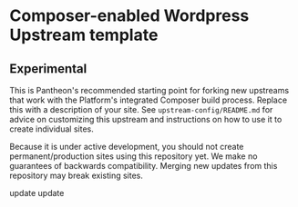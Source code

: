 # Composer-enabled Wordpress Upstream template
## Experimental

This is Pantheon's recommended starting point for forking new upstreams that work with the Platform's integrated
Composer build process. Replace this with a description of your site. See `upstream-config/README.md` for advice
on customizing this upstream and instructions on how to use it to create individual sites.

Because it is under active development, you should not create permanent/production sites using this repository
yet. We make no guarantees of backwards compatibility. Merging new updates from this repository may break existing
sites.

update update
